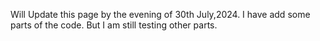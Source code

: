 Will Update this page by the evening of 30th July,2024.
I have add some parts of the code. But I am still testing other parts.
